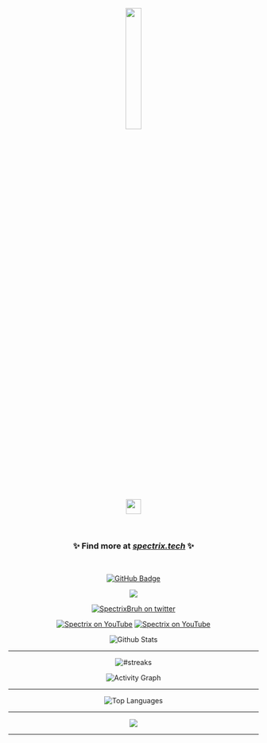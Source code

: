 <p align="center"><a href="#"><img width="25%" height="auto" src="https://i.imgur.com/lRQpMb5.png" height="175px"/></a></p>
<p align="center"><img src="https://raw.githubusercontent.com/MartinHeinz/MartinHeinz/master/wave.gif" width="30px"></p>
<br>
<h3><p align="center">✨ Find more at <i><b><a href="https://spectrix.tech">spectrix.tech</a></b></i> ✨</p></h3>
<br>

<p align="center"><a href="https://github.com/SpectrixDev?tab=followers"><img src="https://img.shields.io/github/followers/SpectrixDev?label=Followers&style=social" alt="GitHub Badge"></a></p>
<p align="center"><img src="https://gpvc.arturio.dev/SpectrixDev"/></p>
<p align="center"><a href="https://twitter.com/SpectrixBruh" target="blank"><img src="https://img.shields.io/twitter/follow/SpectrixBruh?logo=twitter&style=for-the-badge" alt="SpectrixBruh on twitter" /></a> </p>
<p align="center"><a href="https://www.youtube.com/channel/UC_6onNYJOpoAy1F-w5G5r5w" target="blank"><img src="https://img.shields.io/youtube/channel/subscribers/UC_6onNYJOpoAy1F-w5G5r5w?logo=youtube&style=for-the-badge" alt="Spectrix on YouTube" /></a>  <a href="https://www.youtube.com/channel/UC_6onNYJOpoAy1F-w5G5r5w" target="blank"><img src="https://img.shields.io/youtube/channel/views/UC_6onNYJOpoAy1F-w5G5r5w?style=for-the-badge&logo=youtube" alt="Spectrix on YouTube" /></a> </p>


<p align="center">
    <img alt="Github Stats" src="https://github-readme-stats.vercel.app/api?username=SpectrixDev&show_icons=true&count_private=true&theme=react&hide_border=true&bg_color=0D1117" />
</p>
    
---

<p align="center">
        <img title="h" alt="#streaks" src="https://github-readme-streak-stats.herokuapp.com/?user=SpectrixDev&theme=black-ice&hide_border=true&stroke=0000&background=0D1117"/>
</p>

<p align="center">
   <img alt="Activity Graph" src="https://activity-graph.herokuapp.com/graph?username=SpectrixDev&bg_color=0D1117&color=5BCDEC&line=5BCDEC&point=FFFFFF&hide_border=true" />
</p>
    
---

<p align="center">
    <img alt="Top Languages" src="https://github-readme-stats.vercel.app/api/top-langs/?username=SpectrixDev&langs_count=8&count_private=true&layout=compact&theme=react&hide_border=true&bg_color=0D1117" />
</p>

---

<p align="center"><img src="https://github-readme-stats.vercel.app/api/wakatime?username=SpectrixDev&theme=react&hide_border=true&bg_color=0D1117"></p>

---

